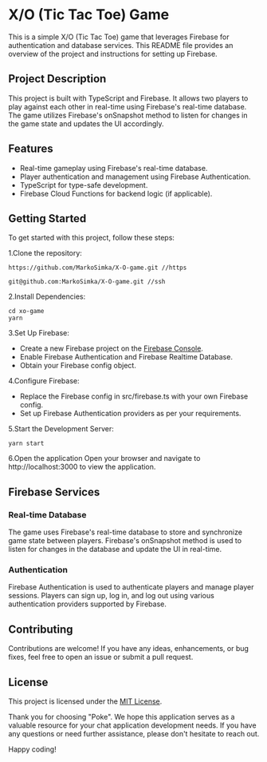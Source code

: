 # X/O (Tic Tac Toe) Game

This is a simple X/O (Tic Tac Toe) game that leverages Firebase for authentication and database services. This README file provides an overview of the project and instructions for setting up Firebase.

##  Project Description

This project is built with TypeScript and Firebase. It allows two players to play against each other in real-time using Firebase's real-time database. The game utilizes Firebase's onSnapshot method to listen for changes in the game state and updates the UI accordingly.

##  Features
  *  Real-time gameplay using Firebase's real-time database.
  *  Player authentication and management using Firebase Authentication.
  *  TypeScript for type-safe development.
  *  Firebase Cloud Functions for backend logic (if applicable).

##  Getting Started

To get started with this project, follow these steps:

1.Clone the repository:

    https://github.com/MarkoSimka/X-O-game.git //https

    git@github.com:MarkoSimka/X-O-game.git //ssh

2.Install Dependencies:

    cd xo-game
    yarn

3.Set Up Firebase:
  * Create a new Firebase project on the [Firebase Console](https://console.firebase.google.com).
  * Enable Firebase Authentication and Firebase Realtime Database.
  * Obtain your Firebase config object.

4.Configure Firebase:
  *  Replace the Firebase config in src/firebase.ts with your own Firebase config.
  *  Set up Firebase Authentication providers as per your requirements.

5.Start the Development Server:

    yarn start

6.Open the application
Open your browser and navigate to http://localhost:3000 to view the application.


##  Firebase Services

###  Real-time Database
The game uses Firebase's real-time database to store and synchronize game state between players. Firebase's onSnapshot method is used to listen for changes in the database and update the UI in real-time.

###  Authentication
Firebase Authentication is used to authenticate players and manage player sessions. Players can sign up, log in, and log out using various authentication providers supported by Firebase.

##  Contributing
Contributions are welcome! If you have any ideas, enhancements, or bug fixes, feel free to open an issue or submit a pull request.

##  License
This project is licensed under the [MIT License](https://opensource.org/license/mit).

Thank you for choosing "Poke". We hope this application serves as a valuable resource for your chat application development needs. If you have any questions or need further assistance, please don't hesitate to reach out.

Happy coding!


